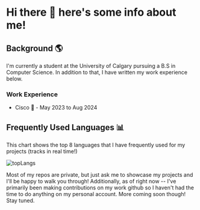 # Hi there 👋 here's some info about me!

## Background 🌎

I'm currently a student at the University of Calgary pursuing a B.S in Computer Science. In addition to that, I have written my work experience below.


### Work Experience

- Cisco 📶 - May 2023 to Aug 2024

## Frequently Used Languages 📊
This chart shows the top 8 languages that I have frequently used for my projects (tracks in real time!)

![topLangs](https://github-readme-stats-ochre-zeta.vercel.app/api/top-langs/?username=jtolentino1&hide_title=true&layout=compact&card_width=400&langs_count=8&exclude_repo=SENG300-Iteration3&hide=html,css)

Most of my repos are private, but just ask me to showcase my projects and I'll be happy to walk you through! Additionally, as of right now -- I've primarily been making contributions on my work github so I haven't had the time to do anything on my personal account. More coming soon though! Stay tuned.
